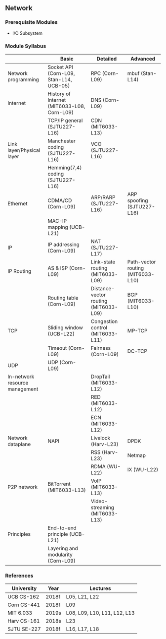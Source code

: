## Network

### Prerequisite Modules

- I/O Subsystem

### Module Syllabus

|                                | Basic                                       | Detailed                              | Advanced                          |
| ------------------------------ | ------------------------------------------- | ------------------------------------- | --------------------------------- |
| Network programming            | Socket API (Corn-L09, Stan-L14, UCB-05)     | RPC (Corn-L09)                        | mbuf (Stan-L14)                   |
| Internet                       | History of Internet (MIT6033-L08, Corn-L09) | DNS (Corn-L09)                        |                                   |
|                                | TCP/IP general (SJTU227-L16)                | CDN (MIT6033-L13)                     |                                   |
| Link layer/Physical layer      | Manchester coding (SJTU227-L16)             | VCO (SJTU227-L16)                     |                                   |
|                                | Hemming(7,4) coding (SJTU227-L16)           |                                       |                                   |
| Ethernet                       | CDMA/CD (Corn-L09)                          | ARP/RARP (SJTU227-L16)                | ARP spoofing (SJTU227-L16)        |
|                                | MAC-IP mapping (UCB-L21)                    |                                       |                                   |
| IP                             | IP addressing (Corn-L09)                    | NAT (SJTU227-L17)                     |                                   |
| IP Routing                     | AS & ISP (Corn-L09)                         | Link-state routing (MIT6033-L09)      | Path-vector routing (MIT6033-L10) |
|                                | Routing table (Corn-L09)                    | Distance-vector routing (MIT6033-L09) | BGP (MIT6033-L10)                 |
| TCP                            | Sliding window (UCB-L22)                    | Congestion control (MIT6033-L11)      | MP-TCP                            |
|                                | Timeout (Corn-L09)                          | Fairness (Corn-L09)                   | DC-TCP                            |
| UDP                            | UDP (Corn-L09)                              |                                       |                                   |
| In-network resource management |                                             | DropTail (MIT6033-L12)                |                                   |
|                                |                                             | RED (MIT6033-L12)                     |                                   |
|                                |                                             | ECN (MIT6033-L12)                     |                                   |
| Network dataplane              | NAPI                                        | Livelock (Harv-L23)                   | DPDK                              |
|                                |                                             | RSS (Harv-L23)                        | Netmap                            |
|                                |                                             | RDMA (WU-L22)                         | IX (WU-L22)                       |
| P2P network                    | BitTorrent (MIT6033-L13)                    | VoIP (MIT6033-L13)                    |                                   |
|                                |                                             | Video-streaming (MIT6033-L13)         |                                   |
| Principles                     | End-to-end principle (UCB-L21)              |                                       |                                   |
|                                | Layering and modularity (Corn-L09)          |                                       |                                   |

### References

| University  | Year  | Lectures                     |
| ----------- | ----- | ---------------------------- |
| UCB CS-162  | 2018f | L05, L21, L22                |
| Corn CS-441 | 2018f | L09                          |
| MIT 6.033   | 2019s | L08, L09, L10, L11, L12, L13 |
| Harv CS-161 | 2018s | L23                          |
| SJTU SE-227 | 2018f | L16, L17, L18                |

